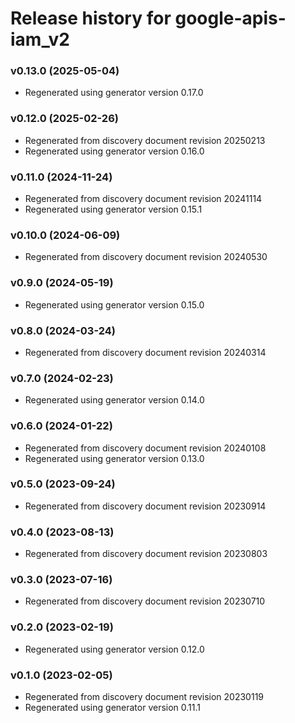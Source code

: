 # Release history for google-apis-iam_v2

### v0.13.0 (2025-05-04)

* Regenerated using generator version 0.17.0

### v0.12.0 (2025-02-26)

* Regenerated from discovery document revision 20250213
* Regenerated using generator version 0.16.0

### v0.11.0 (2024-11-24)

* Regenerated from discovery document revision 20241114
* Regenerated using generator version 0.15.1

### v0.10.0 (2024-06-09)

* Regenerated from discovery document revision 20240530

### v0.9.0 (2024-05-19)

* Regenerated using generator version 0.15.0

### v0.8.0 (2024-03-24)

* Regenerated from discovery document revision 20240314

### v0.7.0 (2024-02-23)

* Regenerated using generator version 0.14.0

### v0.6.0 (2024-01-22)

* Regenerated from discovery document revision 20240108
* Regenerated using generator version 0.13.0

### v0.5.0 (2023-09-24)

* Regenerated from discovery document revision 20230914

### v0.4.0 (2023-08-13)

* Regenerated from discovery document revision 20230803

### v0.3.0 (2023-07-16)

* Regenerated from discovery document revision 20230710

### v0.2.0 (2023-02-19)

* Regenerated using generator version 0.12.0

### v0.1.0 (2023-02-05)

* Regenerated from discovery document revision 20230119
* Regenerated using generator version 0.11.1

